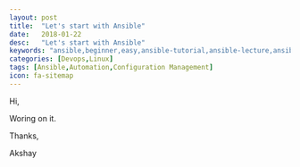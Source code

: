 ```yaml
---
layout: post
title:  "Let's start with Ansible"
date:   2018-01-22
desc:   "Let's start with Ansible"
keywords: "ansible,beginner,easy,ansible-tutorial,ansible-lecture,ansible-for-beginner,akshay,akshay-siwal,siwal,adobe,radcom,orange,automation,ansible-blog,ansible-tutorial"
categories: [Devops,Linux]
tags: [Ansible,Automation,Configuration Management]
icon: fa-sitemap
---
```


Hi,

Woring on it.

Thanks,

Akshay
